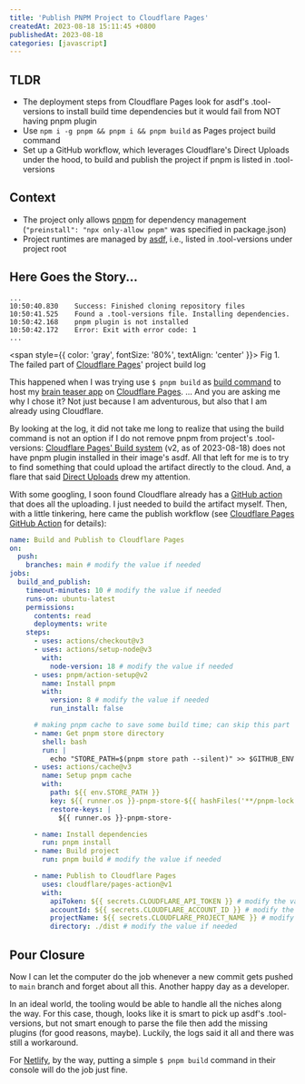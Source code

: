 ```yaml
---
title: 'Publish PNPM Project to Cloudflare Pages'
createdAt: 2023-08-18 15:11:45 +0800
publishedAt: 2023-08-18
categories: [javascript]
---
```


## TLDR

- The deployment steps from Cloudflare Pages look for asdf's .tool-versions to install build time dependencies but it would fail from NOT having pnpm plugin
- Use `npm i -g pnpm && pnpm i && pnpm build` as Pages project build command
- Set up a GitHub workflow, which leverages Cloudflare's Direct Uploads under the hood, to build and publish the project if pnpm is listed in .tool-versions

## Context

- The project only allows [pnpm](https://pnpm.io/) for dependency management (`"preinstall": "npx only-allow pnpm"` was specified in package.json)
- Project runtimes are managed by [asdf](https://asdf-vm.com/), i.e., listed in .tool-versions under project root

## Here Goes the Story...

```
...
10:50:40.830	Success: Finished cloning repository files
10:50:41.525	Found a .tool-versions file. Installing dependencies.
10:50:42.168	pnpm plugin is not installed
10:50:42.172	Error: Exit with error code: 1
...
```

<span style={{ color: 'gray', fontSize: '80%', textAlign: 'center' }}>
Fig 1. The failed part of [Cloudflare Pages](https://pages.cloudflare.com/)' project build log
</span>

This happened when I was trying use `$ pnpm build` as [build command](https://developers.cloudflare.com/pages/platform/build-configuration/#build-commands-and-directories) to host my [brain teaser app](https://github.com/dannyh79/wake-up) on [Cloudflare Pages](https://pages.cloudflare.com/). ... And you are asking me why I chose it? Not just because I am adventurous, but also that I am already using Cloudflare.

By looking at the log, it did not take me long to realize that using the build command is not an option if I do not remove pnpm from project's .tool-versions: [Cloudflare Pages' Build system](https://developers.cloudflare.com/pages/platform/language-support-and-tools/) (v2, as of 2023-08-18) does not have pnpm plugin installed in their image's asdf. All that left for me is to try to find something that could upload the artifact directly to the cloud. And, a flare that said [Direct Uploads](https://developers.cloudflare.com/pages/platform/direct-upload/) drew my attention.

With some googling, I soon found Cloudflare already has a [GitHub action](https://github.com/cloudflare/pages-action) that does all the uploading. I just needed to build the artifact myself. Then, with a little tinkering, here came the publish workflow (see [Cloudflare Pages GitHub Action](https://github.com/cloudflare/pages-action#usage) for details):

```yaml
name: Build and Publish to Cloudflare Pages
on:
  push:
    branches: main # modify the value if needed
jobs:
  build_and_publish:
    timeout-minutes: 10 # modify the value if needed
    runs-on: ubuntu-latest
    permissions:
      contents: read
      deployments: write
    steps:
      - uses: actions/checkout@v3
      - uses: actions/setup-node@v3
        with:
          node-version: 18 # modify the value if needed
      - uses: pnpm/action-setup@v2
        name: Install pnpm
        with:
          version: 8 # modify the value if needed
          run_install: false

      # making pnpm cache to save some build time; can skip this part
      - name: Get pnpm store directory
        shell: bash
        run: |
          echo "STORE_PATH=$(pnpm store path --silent)" >> $GITHUB_ENV
      - uses: actions/cache@v3
        name: Setup pnpm cache
        with:
          path: ${{ env.STORE_PATH }}
          key: ${{ runner.os }}-pnpm-store-${{ hashFiles('**/pnpm-lock.yaml') }}
          restore-keys: |
            ${{ runner.os }}-pnpm-store-

      - name: Install dependencies
        run: pnpm install
      - name: Build project
        run: pnpm build # modify the value if needed

      - name: Publish to Cloudflare Pages
        uses: cloudflare/pages-action@v1
        with:
          apiToken: ${{ secrets.CLOUDFLARE_API_TOKEN }} # modify the value if needed, remember to add this to GitHub secrets
          accountId: ${{ secrets.CLOUDFLARE_ACCOUNT_ID }} # modify the value if needed, remember to add this to GitHub secrets
          projectName: ${{ secrets.CLOUDFLARE_PROJECT_NAME }} # modify the value if needed, remember to add this to GitHub secrets
          directory: ./dist # modify the value if needed
```

## Pour Closure

Now I can let the computer do the job whenever a new commit gets pushed to `main` branch and forget about all this. Another happy day as a developer.

In an ideal world, the tooling would be able to handle all the niches along the way. For this case, though, looks like it is smart to pick up asdf's .tool-versions, but not smart enough to parse the file then add the missing plugins (for good reasons, maybe). Luckily, the logs said it all and there was still a workaround.

For [Netlify](https://www.netlify.com/), by the way, putting a simple `$ pnpm build` command in their console will do the job just fine.

